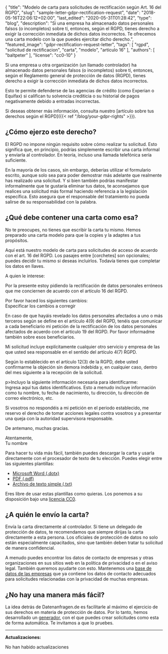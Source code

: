 {
    "title": "Modelo de carta para solicitudes de rectificación según Art. 16 del RGPD",
    "slug": "sample-letter-gdpr-rectification-request",
    "date": "2018-05-16T22:06:12+02:00",
    "last_edited": "2020-05-31T01:28:42",
    "type": "blog",
    "description": "Si una empresa ha almacenado datos personales falsos (o incompletos) sobre tí, entonces, según el RGPD, tienes derecho a exigir la corrección inmediata de dichos datos incorrectos. Te ofrecemos una carta modelo con la que puedes ejercitar dicho derecho.",
    "featured_image": "gdpr-rectification-request-letter",
    "tags": [ "rgpd", "solicitud de rectificacion", "carta", "modelo", "artículo 16" ],
    "authors": [ "baltpeter" ],
    "license": "cc0-10"
}

Si una empresa u otra organización (un llamado controlador) ha almacenado datos personales falsos (o incompletos) sobre tí, entonces, según el Reglamento general de protección de datos (RGPD), tienes derecho a exigir la corrección inmediata de dichos datos incorrectos.

Esto te permite defenderse de las agencias de crédito (como Experian o Equifax) si califican tu solvencia crediticia o su historial de pagos negativamente debido a entradas incorrectas.

Si deseas obtener más información, consulta nuestro [artículo sobre tus derechos según el RGPD]({{< ref "/blog/your-gdpr-rights" >}}).

## ¿Cómo ejerzo este derecho?

El RGPD no impone ningún requisito sobre cómo realizar tu solicitud. Esto significa que, en principio, podrías simplemente escribir una carta informal y enviarla al controlador. En teoría, incluso una llamada telefónica sería suficiente.

En la mayoría de los casos, sin embargo, deberías utilizar el formulario escrito, aunque solo sea para poder demostrar más adelante que realmente has realizado una solicitud. Y si bien también podrías manifestar informalmente que te gustaría eliminar tus datos, te aconsejamos que realices una solicitud más formal haciendo referencia a la legislación específica. Esto asegura que el responsable del tratamiento no pueda salirse de su responsabilidad con la palabra.

## ¿Qué debe contener una carta como esa?

No te preocupes, no tienes que escribir la carta tu mismo. Hemos preparado una carta modelo para que la copies y la adaptes a tus propósitos.

Aquí está nuestro modelo de carta para solicitudes de acceso de acuerdo con el art. 16 del RGPD. Los pasajes entre [corchetes] son opcionales; puedes decidir tu mismo si deseas incluirlos. Todavía tienes que completar los datos en <span class="blog-letter-fill-in">llaves</span>.

<div class="blog-letter">
<p>A quien le interese:</p>

<p>Por la presente estoy pidiendo la rectificación de datos personales erróneos que me conciernen de acuerdo con el artículo 16 del RGPD.</p>

<p>Por favor haced los siguientes cambios:<br>
<span class="blog-letter-fill-in">Especificar los cambios a corregir</span></p>

<p>En caso de que hayáis revelado los datos personales afectados a uno o más terceros según se define en el artículo 4(9) del RGPD, tenéis que comunicar a cada beneficiario mi petición de la rectificación de los datos personales afectados de acuerdo con el artículo 19 del RGPD. Por favor informadme también sobre esos beneficiarios.</p>

<p>Mi solicitud incluye explícitamente cualquier otro servicio y empresa de las que usted sea responsable en el sentido del artículo 4(7) RGPD.</p>

<p>Según lo establecido en el artículo 12(3) de la RGPD, debe usted confirmarme la objeción sin demora indebida y, en cualquier caso, dentro del mes siguiente a la recepción de la solicitud.</p>

p>Incluyo la siguiente información necesaria para identificarme:<br>
<span class="blog-letter-fill-in">Ingresa aquí tus datos identificativos. Esto a menudo incluye información como tu nombre, tu fecha de nacimiento, tu dirección, tu dirección de correo electrónico, etc.</span></p>

<p>Si vosotros no respondéis a mi petición en el periodo establecido, me reservo el derecho de tomar acciones legales contra vosotros y a presentar una queja con la autoridad supervisora responsable.</p>

<p>De antemano, muchas gracias. </p>

<p>Atentamente,<br>
<span class="blog-letter-fill-in">Tu nombre</span></p>
</div>

Para hacer tu vida más fácil, también puedes descargar la carta y usarla directamente con el procesador de texto de tu elección. Puedes elegir entre las siguientes plantillas:

* [Microsoft Word (.dotx)](/downloads/modelo-carta-rgpd-rectificacion-datos.docx)
* [PDF (.pdf)](/downloads/modelo-carta-rgpd-rectificacion-datos.pdf)
* [Archivo de texto simple (.txt)](/downloads/modelo-carta-rgpd-rectificacion-datos.txt)

Eres libre de usar estas plantillas como quieras. Los ponemos a su disposición bajo una [licencia CC0](https://creativecommons.org/publicdomain/zero/1.0/).

## ¿A quién le envío la carta?

Envía la carta directamente al controlador. Si tiene un delegado de protección de datos, te recomendamos que siempre dirijas la carta directamente a esta persona. Los oficiales de protección de datos no solo están especialmente capacitados, sino que también deben tratar tu solicitud de manera confidencial.

A menudo puedes encontrar los datos de contacto de empresas y otras organizaciones en sus sitios web en la política de privacidad o en el aviso legal. También queremos ayudarte con esto. Mantenemos una [base de datos de las empresas](/company) que ya contiene los datos de contacto adecuados para solicitudes relacionadas con la privacidad de muchas empresas.

## ¿No hay una manera más fácil?

La idea detrás de Datenanfragen.de es facilitarle al máximo el ejercicio de sus derechos en materia de protección de datos. Por lo tanto, hemos desarrollado un [generador](/generator), con el que puedes crear solicitudes como esta de forma automática. Te invitamos a que lo pruebes.

---

**Actualizaciones:**

No han habido actualizaciones